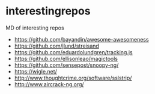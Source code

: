 interestingrepos
================

MD of interesting repos

* https://github.com/bayandin/awesome-awesomeness
* https://github.com/jlund/streisand
* https://github.com/eduardolundgren/tracking.js
* https://github.com/ellisonleao/magictools
* https://github.com/sensepost/snoopy-ng/
 * https://wigle.net/
* http://www.thoughtcrime.org/software/sslstrip/
 * http://www.aircrack-ng.org/

